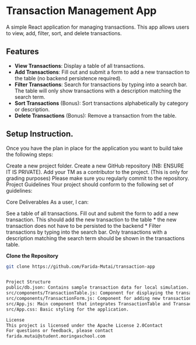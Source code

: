 
# Transaction Management App

A simple React application for managing transactions. This app allows users to view, add, filter, sort, and delete transactions.

## Features

- **View Transactions**: Display a table of all transactions.
- **Add Transactions**: Fill out and submit a form to add a new transaction to the table (no backend persistence required).
- **Filter Transactions**: Search for transactions by typing into a search bar. The table will only show transactions with a description matching the search term.
- **Sort Transactions** (Bonus): Sort transactions alphabetically by category or description.
- **Delete Transactions** (Bonus): Remove a transaction from the table.

## Setup Instruction.
 Once you have the plan in place for the application you want to build take the following steps:

Create a new project folder.
Create a new GitHub repository (NB: ENSURE IT IS PRIVATE).
Add your TM as a contributor to the project. (This is only for grading purposes)
Please make sure you regularly commit to the repository.
Project Guidelines
Your project should conform to the following set of guidelines:

Core Deliverables
As a user, I can:

See a table of all transactions.
 Fill out and submit the form to add a new transaction. This should add the new transaction to the table * the new transaction does not have to be persisted to the backend *
Filter transactions by typing into the search bar. Only transactions with a description matching the search term should be shown in the transactions table.

**Clone the Repository**

   ```bash
   git clone https://github.com/Farida-Mutai/transaction-app


Project Structure
public/db.json: Contains sample transaction data for local simulation.
src/components/TransactionTable.js: Component for displaying the transaction table.
src/components/TransactionForm.js: Component for adding new transactions.
src/App.js: Main component that integrates TransactionTable and TransactionForm, and manages the state.
src/App.css: Basic styling for the application.

License
This project is licensed under the Apache License 2.0Contact
For questions or feedback, please contact 
farida.mutai@student.moringaschool.com


